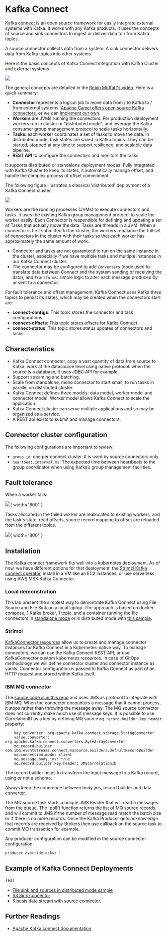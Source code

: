 # Kafka Connect

[Kafka connect](https://kafka.apache.org/documentation/#connect) is an open source framework 
for easily integrate external systems with Kafka. It works with any Kafka products. It uses the concepts of source and sink connectors to ingest or deliver data to / from  Kafka topics.

A source connector collects data from a system. A sink connector delivers data from Kafka topics into other systems.

Here is the basic concepts of Kafka Connect integration with Kafka Cluster and external systems

![](./diagrams/kafka-connect.drawio.png)


The general concepts are detailed in the [Robin Moffatt's video](https://talks.rmoff.net/DQkDj3). Here is a quick summary:

* **Connector** represents a logical job to move data from / to Kafka  to / from external systems. [Apache Camel offers open source Kafka connectors](https://camel.apache.org/camel-Kafka-connector/1.0.x/index.html), or we can [implement our own](https://Kafka.apache.org/documentation/#connect_development).
* **Workers** are JVMs running the connectors. For production deployment workers run in cluster or "distributed mode", and leverage the Kafka consumer group management protocol to scale tasks horizontally.
* **Tasks**: each worker coordinates a set of tasks to move the data. In distributed mode, task states are saved in Kafka topics. They can be started, stopped at any time to support resilience, and scalable data pipeline.
* **REST API** to configure the connectors and monitors the tasks.

It supports distributed or standalone deployment modes. Fully integrated with Kafka Cluster to keep its states, it automatically manage offset, and handle the complex process of offset commitment.

The following figure illustrates a classical 'distributed' deployment of a Kafka Connect cluster. 

![](./diagrams/kc-worker.drawio.png)

Workers are the running processes (JVMs) to execute connectors and tasks. It uses the existing Kafka group management protocol to scale the worker easily. Each Connector is responsible for defining and updating a set of Tasks that actually move the data. Tasks are threads in a JVM. 
When a connector is first submitted to the cluster, the workers rebalance the full set of connectors in the cluster with their tasks so that each worker has approximately the same amount of work. 

* Connector and tasks are not guaranteed to run on the same instance in the cluster, especially if we have multiple tasks and multiple instances in our Kafka Connect cluster.
* The connector may be configured to add `Converters` (code used to translate data between Connect and the system sending or receiving the data), and `Transforms`: simple logic to alter each message produced by or sent to a connector.

For fault tolerance and offset management, Kafka Connect uses Kafka three topics to persist its states, which may be created when the connectors start are:

* **connect-configs**: This topic stores the connector and task configurations.
* **connect-offsets**: This topic stores offsets for Kafka Connect.
* **connect-status**: This topic stores status updates of connectors and tasks.


## Characteristics

* Kafka Connect connector, copy a vast quantity of data from source to Kafka: work at the datasource level using native protocol: when the source is a database, it uses JDBC API for example.
* Support streaming and batching.
* Scale from standalone, mono connector to start small, to run tasks in parallel on distributed cluster.
* Kafka Connect defines three models: data model, worker model and connector model. Worker model allows Kafka Connect to scale the application.
* Kafka Connect cluster can serve multiple applications and so may be organized as a service.
* A REST api exists to submit and manage connectors.

## Connector cluster configuration

The following configurations are important to review:

* `group.id`: one per connect cluster. It is used by source connectors only.
* `heartbeat.interval.ms`: The expected time between heartbeats to the group coordinator when using Kafka’s group management facilities.

## Fault tolerance

When a worker fails: 

![](./diagrams/kc-fault1.drawio.png){ width="800" }

Tasks allocated in the failed worker are reallocated to existing workers, and the task's state, read offsets, source record mapping to offset are reloaded from the different topics.


![](./diagrams/kc-fault2.drawio.png){ width="800" }

## Installation

The  Kafka connect framework fits well into a kubernetes deployment. As of now, we have different options for that deployment: the [Strimzi Kafka connect operator](https://strimzi.io/docs/latest/using.html#kafka-connect-str), install in a VM like an EC2 instances, or use serverless using AWS MSK Kafka Connector.

### Local demonstration

This lab present the simplest way to demontrate Kafka Connect using File Source and File Sink on a local laptop. The approach is based on docker compose, 1 Kafka broker, 1 topic, and a container running the file connectors in [standalone mode](https://github.com/jbcodeforce/kafka-studies/tree/master/labs/kconnect/filetofile) or in distributed mode with [this sample](https://github.com/jbcodeforce/kafka-studies/tree/master/labs/kconnect/distributed-filetofile).

### Strimzi

[KafkaConnector resources](https://strimzi.io/docs/operators/latest/configuring.html#assembly-kafka-connect-str) allow us to create and manage connector instances for Kafka Connect in a Kubernetes-native way.
To manage connectors, we can use the Kafka Connect REST API, or use KafkaConnector custom kubernetes resources.
In case of GitOps methodology we will define connector cluster and connector instance as yamls.
Connector configuration is passed to Kafka Connect as part of an HTTP request and stored within Kafka itself.

### IBM MQ connector

The [source code is in this repo](https://github.com/ibm-messaging/kafka-connect-mq-source) and uses JMS as protocol to integrate with IBM MQ. When the connector encounters a message that it cannot process, it stops rather than throwing the message away. 
The MQ source connector does not currently make much use of message keys. It is possible to use CorrelationID as a key
by defining MQ source `mq.record.builder.key.header` property:

```
    key.converter: org.apache.kafka.connect.storage.StringConverter
    value.converter: org.apache.kafka.connect.converters.ByteArrayConverter
    mq.record.builder: com.ibm.eventstreams.connect.mqsource.builders.DefaultRecordBuilder
    mq.connection.mode: client
    mq.message.body.jms: true
    mq.record.builder.key.header: JMSCorrelationID
```

The record builder helps to transform the input message to a Kafka record, using or not a schema.

Always keep the coherence between body.jms, record builder and data converter. 

The MQ source task starts a unique JMS Reader that will read n messages from the queue. The `poll() function 
returns the list of MQ source records, and will commit to JMS if the number of message read match the batch size or
if there is no more records. Once the Kafka Producer gets acknowledge that records are received by Brokers then use callback on the source
task to commit MQ transaction for example. 

Any producer configuration can be modified in the source connector configuration:

```yaml
producer.override.acks: 1
```

## Example of Kafka Connect Deployments

TBD 

* [File sink and sources in distributed mode sample](https://github.com/jbcodeforce/kafka-studies/tree/master/labs/kconnect/distributed-filetofile)
* [S3 Sink connector]()
* [Kinesis data stream with source connector.](https://github.com/jbcodeforce/MSK-labs)

## Further Readings

* [Apache Kafka connect documentation](https://kafka.apache.org/documentation/#connect)

